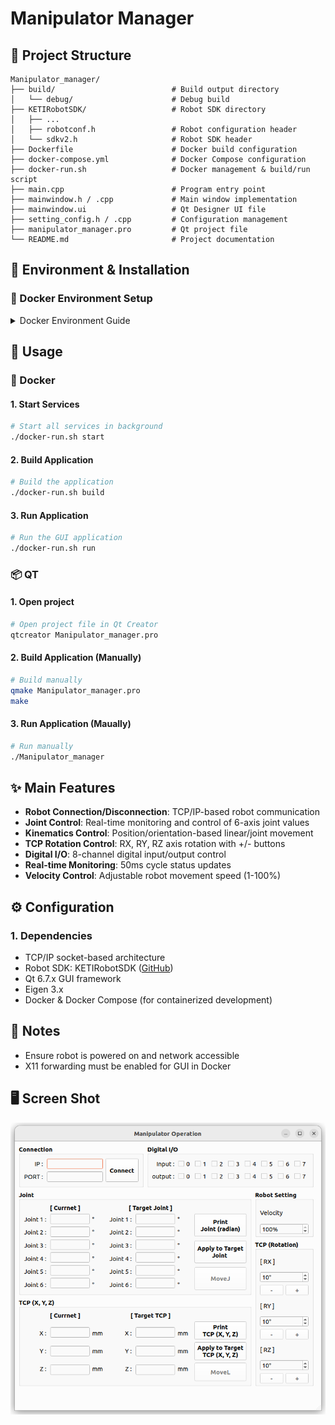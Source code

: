 # Manipulator Manager

## 📁 Project Structure

```
Manipulator_manager/
├── build/                          # Build output directory
│   └── debug/                      # Debug build
├── KETIRobotSDK/                   # Robot SDK directory
│   ├── ...
│   ├── robotconf.h                 # Robot configuration header
│   └── sdkv2.h                     # Robot SDK header
├── Dockerfile                      # Docker build configuration
├── docker-compose.yml              # Docker Compose configuration
├── docker-run.sh                   # Docker management & build/run script
├── main.cpp                        # Program entry point
├── mainwindow.h / .cpp             # Main window implementation
├── mainwindow.ui                   # Qt Designer UI file
├── setting_config.h / .cpp         # Configuration management
├── manipulator_manager.pro         # Qt project file
└── README.md                       # Project documentation
```

## 🔧 Environment & Installation

### 🐳 Docker Environment Setup

<details>
<summary>Docker Environment Guide</summary>

#### 1. Pull Docker Image

```bash
sudo docker pull hhanoo/keti:manipulator-manager
```

#### 2. Run Docker Container using Docker Compose

```bash
cd ~/POC_SFSC--cert2
./docker-run-cuda.sh [COMMAND]
```

> ### Options
>
> | Command   | Description                              |
> | --------- | ---------------------------------------- |
> | `build`   | 🔨 Build Manipulator manager Application |
> | `run`     | 🤖 Run Manipulator manager GUI           |
> | -         |                                          |
> | `start`   | 🟢 Start Docker Container                |
> | `stop`    | 🔴 Stop Docker Container                 |
> | `restart` | 🔄 Restart Docker Container              |
> | `logs`    | 📋 Check Docker Logs                     |
> | `status`  | 📊 Check Container Status                |
> | `shell`   | 🐚 Access Docker Container (bash shell)  |
> | `exit`    | ❌ Exit                                  |

</details>

## 🚀 Usage

### 🐳 Docker

#### 1. Start Services

```bash
# Start all services in background
./docker-run.sh start
```

#### 2. Build Application

```bash
# Build the application
./docker-run.sh build
```

#### 3. Run Application

```bash
# Run the GUI application
./docker-run.sh run
```

### 📦 QT

#### 1. Open project

```bash
# Open project file in Qt Creator
qtcreator Manipulator_manager.pro
```

#### 2. Build Application (Manually)

```bash
# Build manually
qmake Manipulator_manager.pro
make
```

#### 3. Run Application (Maually)

```bash
# Run manually
./Manipulator_manager
```

## ✨ Main Features

- **Robot Connection/Disconnection**: TCP/IP-based robot communication
- **Joint Control**: Real-time monitoring and control of 6-axis joint values
- **Kinematics Control**: Position/orientation-based linear/joint movement
- **TCP Rotation Control**: RX, RY, RZ axis rotation with +/- buttons
- **Digital I/O**: 8-channel digital input/output control
- **Real-time Monitoring**: 50ms cycle status updates
- **Velocity Control**: Adjustable robot movement speed (1-100%)

## ⚙️ Configuration

### 1. Dependencies

- TCP/IP socket-based architecture
- Robot SDK: KETIRobotSDK ([GitHub](https://github.com/robot-plus-program/ketirobotsdk))
- Qt 6.7.x GUI framework
- Eigen 3.x
- Docker & Docker Compose (for containerized development)

## 📝 Notes

- Ensure robot is powered on and network accessible
- X11 forwarding must be enabled for GUI in Docker

## 🖥️ Screen Shot

![GUI](docs/preview.png)
